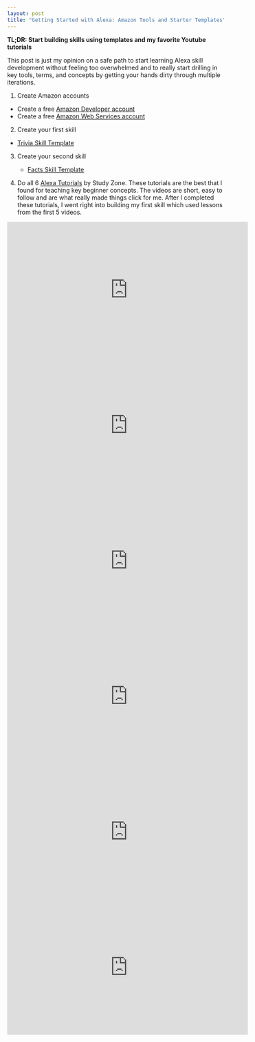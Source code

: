 ```yaml
---
layout: post
title: "Getting Started with Alexa: Amazon Tools and Starter Templates"
---
```


**TL;DR: Start building skills using templates and my favorite Youtube tutorials**

This post is just my opinion on a safe path to start learning Alexa skill development without feeling too overwhelmed and to really start drilling in key tools, terms, and concepts by getting your hands dirty through multiple iterations.

1. Create Amazon accounts    
- Create a free [Amazon Developer account](https://developer.amazon.com/)  
- Create a free [Amazon Web Services account](https://aws.amazon.com/)

2. Create your first skill  
- [Trivia Skill Template](https://developer.amazon.com/blogs/post/TxDJWS16KUPVKO/New-Alexa-Skills-Kit-Template-Build-a-Trivia-Skill-in-under-an-Hour)    

3. Create your second skill  
    - [Facts Skill Template](https://github.com/alexa/skill-sample-nodejs-fact)

4. Do all 6 [Alexa Tutorials](https://www.youtube.com/channel/UCjKsOIpD0fcHlWvNeQBpg0w/playlists) by Study Zone. These tutorials are the best that I found for teaching key beginner concepts. The videos are short, easy to follow and are what really made things click for me. After I completed these tutorials, I went right into building my first skill which used lessons from the first 5 videos.  
<iframe width="560" height="315" src="https://www.youtube.com/embed/V0PwCFrIfwg" frameborder="0" allowfullscreen></iframe>

<iframe width="560" height="315" src="https://www.youtube.com/embed/DcRsZzncHVw" frameborder="0" allowfullscreen></iframe>

<iframe width="560" height="315" src="https://www.youtube.com/embed/szga4LzDyx8" frameborder="0" allowfullscreen></iframe>

<iframe width="560" height="315" src="https://www.youtube.com/embed/MRV48SKDyEc" frameborder="0" allowfullscreen></iframe>

<iframe width="560" height="315" src="https://www.youtube.com/embed/kNDfJEOKN5A" frameborder="0" allowfullscreen></iframe>

<iframe width="560" height="315" src="https://www.youtube.com/embed/QQcRgnWoyoM" frameborder="0" allowfullscreen></iframe>